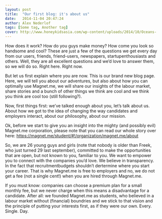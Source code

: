 ```yaml
---
layout: post
title:  "Our first blog: it's about us"
date:   2014-11-04 20:47:24
author: Alex Nederlof
tags: [Some tag, Another tag]
cover: http://www.honeykidsasia.com/wp-content/uploads/2014/10/Oceans-.jpg
---
```

How does it work? How do you guys make money? How come you look so handsome and cool? These are just a few of the questions we get every day from our users, friends, friend-users, newspapers, startupenthousiasts and others. Well, they are all excellent questions and we’d love to answer them, so we will do so. Right here. Right now. 

But let us first explain where you are now. This is our brand new blog page. Here, we will tell you about our adventures, but also about how you can optimally use Magnet.me, we will share our insights of the labour market, share stories and a bunch of other things we think are cool and we think you think are cool too (still following?). 

Now, first things first: we’ve talked enough about you, let’s talk about us. About how we got to the idea of changing the way candidates and employers interact, about our philosophy, about our mission. 

Ok, before we start to give you an insight into the mighty (and possibly evil) Magnet.me corporation, please note that you can read our whole story over here: https://magnet.me/student/#!/organization/magnet.me/about

So, we are 26 young guys and girls (note that nobody is older than Freek, who just turned 29 last september), committed to make the opportunities that are open, but not known to you, familiar to you. We want to empower you to connect with the companies you’d love. We believe in transparency. In the fact that recruitmentbudgets shouldn’t dertermine where you start your career. That is why Magnet.me is free to employers and no, we do not get a fee (not a single cent!) when you are hired through Magnet.me. 

If you must know: companies can choose a premium plan for a small monthly fee, but we never charge when this means a disadvantage for a candidate. After all: we founded Magnet.me as students, who believed in a labour market without (financial) boundries and we stick to that vision and the principle of putting your interests first, as if they were our own. Every. Single. Day.